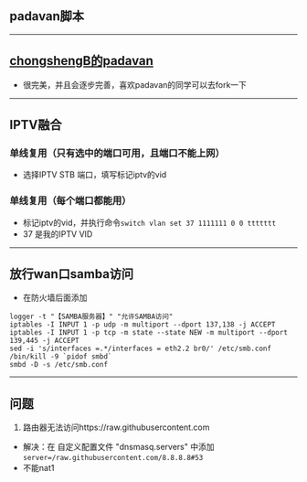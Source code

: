 ## padavan脚本
--------
##  [chongshengB的padavan](https://github.com/chongshengB/rt-n56u)
* 很完美，并且会逐步完善，喜欢padavan的同学可以去fork一下
------
## IPTV融合
### 单线复用（只有选中的端口可用，且端口不能上网）
* 选择IPTV STB 端口，填写标记iptv的vid
### 单线复用（每个端口都能用）
* 标记iptv的vid，并执行命令``` switch vlan set 37 1111111 0 0 ttttttt ```
* 37 是我的IPTV VID
-------
## 放行wan口samba访问
* 在防火墙后面添加
```
logger -t "【SAMBA服务器】" "允许SAMBA访问"
iptables -I INPUT 1 -p udp -m multiport --dport 137,138 -j ACCEPT 
iptables -I INPUT 1 -p tcp -m state --state NEW -m multiport --dport 139,445 -j ACCEPT
sed -i 's/interfaces =.*/interfaces = eth2.2 br0/' /etc/smb.conf
/bin/kill -9 `pidof smbd`
smbd -D -s /etc/smb.conf
```
-----
## 问题
1. 路由器无法访问https://raw.githubusercontent.com
* 解决：在 自定义配置文件 "dnsmasq.servers" 中添加``` server=/raw.githubusercontent.com/8.8.8.8#53 ```
* 不能nat1
